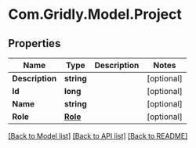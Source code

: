 # Com.Gridly.Model.Project

## Properties

Name | Type | Description | Notes
------------ | ------------- | ------------- | -------------
**Description** | **string** |  | [optional] 
**Id** | **long** |  | [optional] 
**Name** | **string** |  | [optional] 
**Role** | [**Role**](Role.md) |  | [optional] 

[[Back to Model list]](../README.md#documentation-for-models) [[Back to API list]](../README.md#documentation-for-api-endpoints) [[Back to README]](../README.md)

